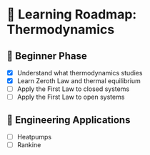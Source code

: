 # 📅 Learning Roadmap: Thermodynamics

## 🔰 Beginner Phase

- [x] Understand what thermodynamics studies
- [x] Learn Zeroth Law and thermal equilibrium
- [ ] Apply the First Law to closed systems
- [ ] Apply the First Law to open systems

## 🔰 Engineering Applications
- [ ] Heatpumps
- [ ] Rankine
